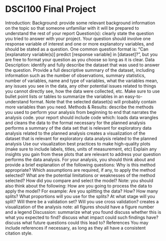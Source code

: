 # DSCI100 Final Project

Introduction:
Background: provide some relevant background information on the topic so that someone unfamiliar with it will be prepared to understand the rest of your report
Question(s): clearly state the question you tried to answer with your project. Your question should involve one response variable of interest and one or more explanatory variables, and should be stated as a question. One common question format is: “Can [explanatory variable(s)] predict [response variable] in [dataset]?”, but you are free to format your question as you choose so long as it is clear.
Data Description: identify and fully describe the dataset that was used to answer the question. Provide a full descriptive summary of the dataset, including information such as the number of observations, summary statistics, number of variables, name and type of variables, what the variables mean, any issues you see in the data, any other potential issues related to things you cannot directly see, how the data were collected, etc. Make sure to use bullet point lists or tables to summarize the variables in an easy-to-understand format. Note that the selected dataset(s) will probably contain more variables than you need. 
Methods & Results:
describe the methods you used to perform your analysis from beginning to end that narrates the analysis code.
your report should include code which:
loads data 
wrangles and cleans the data to the format necessary for the planned analysis
performs a summary of the data set that is relevant for exploratory data analysis related to the planned analysis 
creates a visualization of the dataset that is relevant for exploratory data analysis related to the planned analysis
Use our visualization best practices to make high-quality plots (make sure to include labels, titles, units of measurement, etc)
Explain any insights you gain from these plots that are relevant to address your question
performs the data analysis. For your analysis, you should think about and provide a brief explanation of the following questions:
Why is this method appropriate?
Which assumptions are required, if any, to apply the method selected?
What are the potential limitations or weaknesses of the method selected?
How did you compare and select the model?
Note: you should also think about the following:
How are you going to process the data to apply the model? For example: Are you splitting the data? How? How many splits? What proportions will you use for the splits? At what stage will you split? Will there be a validation set? Will you use cross validation?
creates a visualization of the analysis 
note: all figures should have a figure number and a legend
Discussion:
summarize what you found
discuss whether this is what you expected to find?
discuss what impact could such findings have?
discuss what future questions could this lead to?
References
You may include references if necessary, as long as they all have a consistent citation style.


